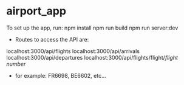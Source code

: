 # airport_app

To set up the app, run:
npm install
npm run build
npm run server:dev

* Routes to access the API are:

localhost:3000/api/flights
localhost:3000/api/arrivals
localhost:3000/api/departures
localhost:3000/api/flights/flight/*flight number*
  - for example: FR6698, BE6602, etc...
